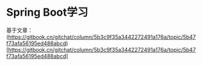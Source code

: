 # Spring Boot学习

基于文章：(https://gitbook.cn/gitchat/column/5b3c9f35a3442272491a176a/topic/5b47f73afa56195ed488abcd)[https://gitbook.cn/gitchat/column/5b3c9f35a3442272491a176a/topic/5b47f73afa56195ed488abcd]
